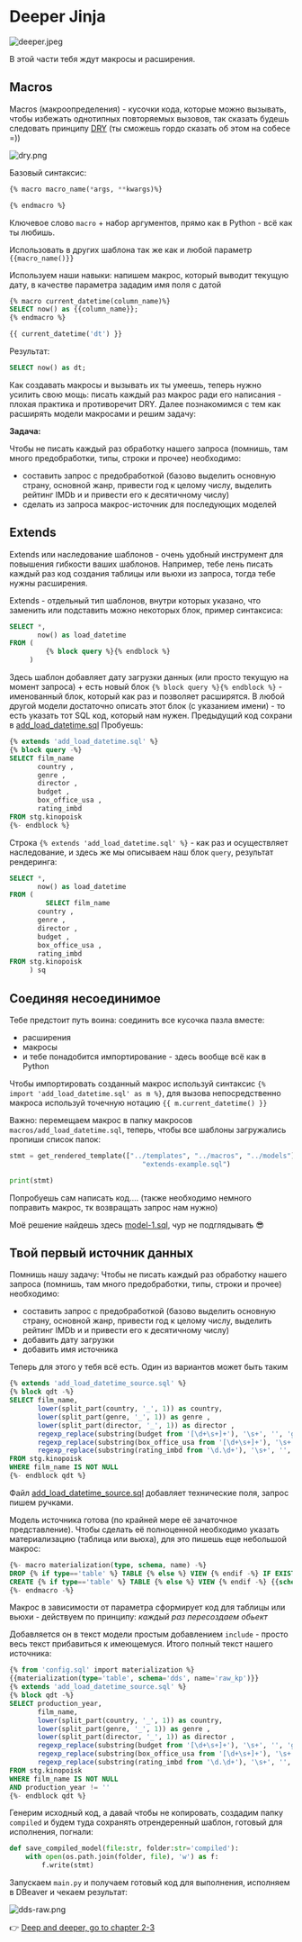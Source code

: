 # Deeper Jinja

![deeper.jpeg](img%2Fdeeper.jpeg)

В этой части тебя ждут макросы и расширения.

## Macros

Macros (макроопределения) - кусочки кода, которые можно вызывать, чтобы избежать однотипных повторяемых вызовов, так сказать будешь следовать 
принципу [DRY](https://ru.wikipedia.org/wiki/Don’t_repeat_yourself) (ты сможешь гордо сказать об этом на собесе =))

![dry.png](img%2Fdry.png)


Базовый синтаксис:

```sql
{% macro macro_name(*args, **kwargs)%}

{% endmacro %}
```

Ключевое слово `macro` +  набор аргументов, прямо как в Python - всё как ты любишь.

Использовать в других шаблона так же как и любой параметр `{{macro_name()}}`

Используем наши навыки: напишем макрос, который выводит текущую дату, в качестве параметра зададим имя поля с датой

```sql
{% macro current_datetime(column_name)%}
SELECT now() as {{column_name}};
{% endmacro %}

{{ current_datetime('dt') }}
```

Результат:

```sql
SELECT now() as dt;
```

Как создавать макросы и вызывать их ты умеешь, теперь нужно усилить свою мощь: писать каждый раз макрос ради его написания - плохая практика и противоречит DRY.
Далее познакомимся с тем как расширять модели макросами и решим задачу:

**Задача:**

Чтобы не писать каждый раз обработку нашего запроса (помнишь, там много предобработки, типы, строки и прочее) необходимо:
- составить запрос с предобработкой (базово выделить основную страну, основной жанр, привести год к целому числу, выделить рейтинг IMDb и и привести его к десятичному числу)
- сделать из запроса макрос-источник для последующих моделей

## Extends

Extends или наследование шаблонов - очень удобный инструмент для повышения гибкости ваших шаблонов. Например, тебе лень писать каждый раз код создания таблицы 
или вьюхи из запроса, тогда тебе нужны расширения. 

Extends - отдельный тип шаблонов, внутри которых указано, что заменить или подставить можно некоторых блок, пример синтаксиса:

```sql
SELECT *,
       now() as load_datetime
FROM (
         {% block query %}{% endblock %}
     )
```

Здесь шаблон добавляет дату загрузки данных (или просто текущую на момент запроса) + есть новый блок `{% block query %}{% endblock %}` - именованный блок, который
как раз и позволяет расширятся. В любой другой модели достаточно описать этот блок (с указанием имени) - то есть указать тот SQL код, который нам нужен.
Предыдущий код сохрани в [add_load_datetime.sql](templates%2Fadd_load_datetime.sql)
Пробуешь:

```sql
{% extends 'add_load_datetime.sql' %}
{% block query -%}
SELECT film_name
       country ,
       genre ,
       director ,
       budget ,
       box_office_usa ,
       rating_imbd 
FROM stg.kinopoisk 
{%- endblock %}
```

Строка `{% extends 'add_load_datetime.sql' %}` - как раз и осуществляет наследование, и здесь же мы описываем наш блок `query`, результат рендеринга:

```sql
SELECT *,
       now() as load_datetime
FROM (
         SELECT film_name
       country ,
       genre ,
       director ,
       budget ,
       box_office_usa ,
       rating_imbd
FROM stg.kinopoisk
     ) sq
```

## Соединяя несоединимое

Тебе предстоит путь воина: соединить все кусочка пазла вместе:
- расширения
- макросы
- и тебе понадобится импортирование - здесь вообще всё как в Python

Чтобы импортировать созданный макрос используй синтаксис `{% import 'add_load_datetime.sql' as m %}`, для вызова непосредственно макроса используй точечную нотацию
`{{ m.current_datetime() }}`

Важно: перемещаем макрос в папку макросов `macros/add_load_datetime.sql`, теперь, чтобы все шаблоны загружались пропиши список папок:

```python
stmt = get_rendered_template(["../templates", "../macros", "../models"],
                                 "extends-example.sql")

print(stmt)
```

Попробуешь сам написать код.... (также необходимо немного поправить макрос, тк возвращать запрос нам нужно)

Моё решение найдешь здесь [model-1.sql](models%2Fmodel-1.sql), чур не подглядывать 😎

## Твой первый источник данных

Помнишь нашу задачу:
Чтобы не писать каждый раз обработку нашего запроса (помнишь, там много предобработки, типы, строки и прочее) необходимо:
- составить запрос с предобработкой (базово выделить основную страну, основной жанр, привести год к целому числу, выделить рейтинг IMDb и и привести его к десятичному числу)
- добавить дату загрузки
- добавить имя источника

Теперь для этого у тебя всё есть. Один из вариантов может быть таким

```sql
{% extends 'add_load_datetime_source.sql' %}
{% block qdt -%}
SELECT film_name,
       lower(split_part(country, '_', 1)) as country,
       lower(split_part(genre, '_', 1)) as genre ,
       lower(split_part(director, '_', 1)) as director ,
       regexp_replace(substring(budget from '[\d+\s+]+'), '\s+', '', 'g')::int8 as budget,
       regexp_replace(substring(box_office_usa from '[\d+\s+]+'), '\s+', '', 'g')::int8 as box_office_usa,
       regexp_replace(substring(rating_imbd from '\d.\d+'), '\s+', '', 'g')::float imdb
FROM stg.kinopoisk
WHERE film_name IS NOT NULL
{%- endblock qdt %}
```

Файл [add_load_datetime_source.sql](macros%2Fadd_load_datetime_source.sql) добавляет технические поля, запрос пишем ручками.


Модель источника готова (по крайней мере её зачаточное представление). Чтобы сделать её полноценной необходимо указать материализацию (таблица или вьюха),
для это пишешь еще небольшой макрос:

```sql
{%- macro materialization(type, schema, name) -%}
DROP {% if type=='table' %} TABLE {% else %} VIEW {% endif -%} IF EXISTS {{schema}}.{{name}};
CREATE {% if type=='table' %} TABLE {% else %} VIEW {% endif -%} {{schema}}.{{name}} AS
{%- endmacro -%}
```

Макрос в зависимости от параметра сформирует код для таблицы или вьюхи - действуем по принципу: _каждый раз пересоздаем обьект_

Добавляется он в текст модели простым добавлением `include` - просто весь текст прибавиться к имеющемуся. Итого полный текст нашего источника:

```sql
{% from 'config.sql' import materialization %}
{{materialization(type='table', schema='dds', name='raw_kp')}}
{% extends 'add_load_datetime_source.sql' %}
{% block qdt -%}
SELECT production_year,
       film_name,
       lower(split_part(country, '_', 1)) as country,
       lower(split_part(genre, '_', 1)) as genre ,
       lower(split_part(director, '_', 1)) as director ,
       regexp_replace(substring(budget from '[\d+\s+]+'), '\s+', '', 'g')::int8 as budget,
       regexp_replace(substring(box_office_usa from '[\d+\s+]+'), '\s+', '', 'g')::int8 as box_office_usa,
       regexp_replace(substring(rating_imbd from '\d.\d+'), '\s+', '', 'g')::float imdb
FROM stg.kinopoisk
WHERE film_name IS NOT NULL
AND production_year != ''
{%- endblock qdt %}
```

Генерим исходный код, а давай чтобы не копировать, создадим папку `compiled` и будем туда сохранять отрендеренный шаблон, готовый для исполнения, погнали:

```python
def save_compiled_model(file:str, folder:str='compiled'):
    with open(os.path.join(folder, file), 'w') as f:
        f.write(stmt)
```

Запускаем `main.py` и получаем готовый код для выполнения, исполняем в DBeaver и чекаем результат:

![dds-raw.png](img%2Fdds-raw.png)

👉 [Deep and deeper, go to chapter 2-3](https://github.com/urevoleg/course-dbt-fundamentals/blob/main/course/chapter-2/README-2-3.md)
